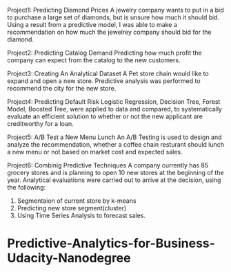 Project1: Predicting Diamond Prices
A jewelry company wants to put in a bid to purchase a large set of diamonds, but is unsure how much it should bid.
Using a result from a predictive model, I was able to make a recommendation on how much the jewelrey company should bid
for the diamond.

Project2: Predicting Catalog Demand
Predicting how much profit the company can expect from the catalog to the new customers.

Project3: Creating An Analytical Dataset
A Pet store chain would like to expand and open a new store. Predictive analysis was performed to recommend the city
for the new store.

Project4: Predicting Default Risk
Logistic Regression, Decision Tree, Forest Model, Boosted Tree, were applied to data and compared, to systematically
evaluate an efficient solution to whether or not the new applicant are creditworthy for a loan.

Project5: A/B Test a New Menu Lunch
An A/B Testing is used to design and analyze the recommendation, whether a coffee chain resturant should lunch a new menu
or not based on market cost and expected sales.

Project6: Combinig Predictive Techniques
A company currently has 85 grocery stores and is planning to open 10 new stores at the beginning of the year.
Analytical evaluations were carried out to arrive at the decision, using the following:
1. Segmentaion of current store by k-means
2. Predicting new store segment(cluster)
3. Using Time Series Analysis to forecast sales.
  # Predictive-Analytics-for-Business-Udacity-Nanodegree
